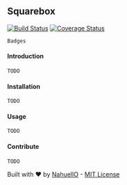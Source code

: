## Squarebox


[![Build Status](https://travis-ci.org/nahuelio/squarebox.svg?branch=master)](https://travis-ci.org/nahuelio/squarebox)
[![Coverage Status](https://coveralls.io/repos/github/nahuelio/squarebox/badge.svg)](https://coveralls.io/github/nahuelio/squarebox)

```
Badges
```

#### Introduction

```
TODO
```

#### Installation

```
TODO
```

#### Usage
```
TODO
```

#### Contribute
```
TODO
```

Built with :heart: by [NahuelIO](http://nahuel.io) - [MIT License](http://www.opensource.org/licenses/mit-license.php)
